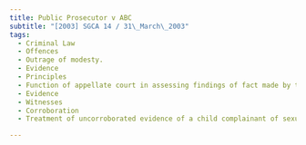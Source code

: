 ```yaml
---
title: Public Prosecutor v ABC 
subtitle: "[2003] SGCA 14 / 31\_March\_2003"
tags:
  - Criminal Law
  - Offences
  - Outrage of modesty.
  - Evidence
  - Principles
  - Function of appellate court in assessing findings of fact made by trial judge.
  - Evidence
  - Witnesses
  - Corroboration
  - Treatment of uncorroborated evidence of a child complainant of sexual offences committed against her.

---
```


